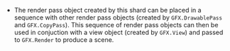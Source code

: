 - The render pass object created by this shard can be placed in a sequence with other render pass objects (created by `GFX.DrawablePass` and `GFX.CopyPass`). This sequence of render pass objects can then be used in conjuction with a view object (created by `GFX.View`) and passed to `GFX.Render` to produce a scene.